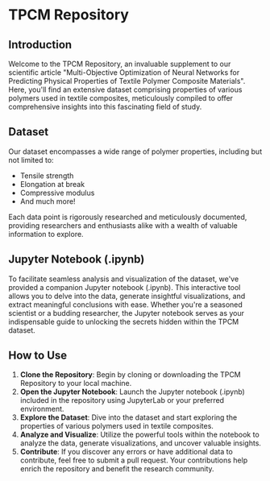 # TPCM Repository

## Introduction
Welcome to the TPCM Repository, an invaluable supplement to our scientific article "Multi-Objective Optimization of Neural Networks for Predicting Physical Properties of Textile Polymer Composite Materials".
Here, you'll find an extensive dataset comprising properties of various polymers used in textile composites, meticulously compiled to offer comprehensive insights into this fascinating field of study.

## Dataset
Our dataset encompasses a wide range of polymer properties, including but not limited to:
- Tensile strength
- Elongation at break
- Compressive modulus
- And much more!

Each data point is rigorously researched and meticulously documented, providing researchers and enthusiasts alike with a wealth of valuable information to explore.

## Jupyter Notebook (.ipynb)
To facilitate seamless analysis and visualization of the dataset, we've provided a companion Jupyter notebook (.ipynb). This interactive tool allows you to delve into the data, generate insightful visualizations, and extract meaningful conclusions with ease. Whether you're a seasoned scientist or a budding researcher, the Jupyter notebook serves as your indispensable guide to unlocking the secrets hidden within the TPCM dataset.

## How to Use
1. **Clone the Repository**: Begin by cloning or downloading the TPCM Repository to your local machine.
2. **Open the Jupyter Notebook**: Launch the Jupyter notebook (.ipynb) included in the repository using JupyterLab or your preferred environment.
3. **Explore the Dataset**: Dive into the dataset and start exploring the properties of various polymers used in textile composites.
4. **Analyze and Visualize**: Utilize the powerful tools within the notebook to analyze the data, generate visualizations, and uncover valuable insights.
5. **Contribute**: If you discover any errors or have additional data to contribute, feel free to submit a pull request. Your contributions help enrich the repository and benefit the research community.


